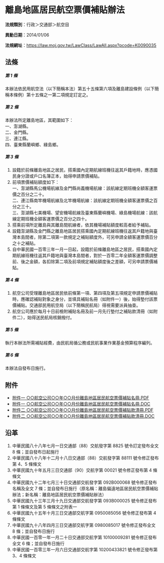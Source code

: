 # 離島地區居民航空票價補貼辦法



**法規類別**：行政＞交通部＞航空目

**異動日期**：2014/01/06  

**法規網址**：https://law.moj.gov.tw/LawClass/LawAll.aspx?pcode=K0090035



## 法條
##### 第 1 條
本辦法依民用航空法（以下簡稱本法）第五十五條第六項及離島建設條例（以下簡稱本條例）第十五條之一第二項規定訂定之。

##### 第 2 條
本辦法所定離島地區，其範圍如下：  
一、澎湖縣。  
二、金門縣。  
三、連江縣。  
四、臺東縣蘭嶼鄉、綠島鄉。

##### 第 3 條
1. 設籍於前條離島地區之居民，搭乘國內定期航線班機往返其戶籍地時，應憑國民身分證或戶口名簿正本，始得申請票價補貼。
1. 前項票價補貼額度如下：  
一、澎湖縣馬公機場航線及金門縣尚義機場航線：該航線定期班機全額客運票價之百分之二十。  
二、連江縣南竿機場航線及北竿機場航線：該航線定期班機全額客運票價之百分之三十。  
三、澎湖縣七美機場、望安機場航線及臺東縣蘭嶼機場、綠島機場航線：該航線定期班機全額客運票價之百分之四十。
1. 搭乘前項所定離島與其離島間航線者，依其機場補貼額度較高者給予補貼。
1. 設籍澎湖縣及金門縣之離島地區居民搭乘國內定期航線班機往返其戶籍地與臺灣本島間者，除第二項第一款規定之補貼額度外，可另申請全額客運票價百分之十之補貼。
1. 自中華民國一百零三年一月一日起，設籍於前條離島地區之居民，搭乘國內定期航線班機往返其戶籍地與臺灣本島間者，對於一百零二年全額客運票價調整前、後之金額，各扣除第二項及前項規定補貼額度後之差額，可另申請票價補貼。

##### 第 4 條
1. 航空公司受理離島地區居民依前條第一項、第四項及第五項規定申請票價補貼時，應確認補貼對象之身分，並填具補貼名冊（如附件一）後，始得墊付該票價補貼。交通部民用航空局（以下簡稱民航局）得視需要派員抽查。
1. 航空公司應於每月十日前檢附補貼名冊及前一月先行墊付之補貼款清冊（如附件二），始得送民航局核銷撥付。

##### 第 5 條
執行本辦法所需補貼經費，由民航局循公務或民航事業作業基金預算程序編列。

##### 第 6 條
本辦法自發布日施行。
## 附件
* [附件一 ○○航空公司○○年○○月份離島地區居民航空票價補貼名冊.PDF](https://law.moj.gov.tw/LawClass/LawGetFile.ashx?FileId=0000235296)
* [附件一 ○○航空公司○○年○○月份離島地區居民航空票價補貼名冊.DOC](https://law.moj.gov.tw/LawClass/LawGetFile.ashx?FileId=0000106931)
* [附件二 ○○航空公司○○年○○月份離島地區居民航空票價補貼款清冊.PDF](https://law.moj.gov.tw/LawClass/LawGetFile.ashx?FileId=0000235297)
* [附件二 ○○航空公司○○年○○月份離島地區居民航空票價補貼款清冊.DOC](https://law.moj.gov.tw/LawClass/LawGetFile.ashx?FileId=0000106932)
## 沿革
1. 中華民國八十八年七月一日交通部（88）交航發字第 8825 號令訂定發布全文 8  條；並自發布日起施行
1. 中華民國八十八年十二月十八日交通部（88）交航發字第 88111  號令修正發布第 4、5 條條文
1. 中華民國九十年五月三日交通部（90）交航字第 00021  號令修正發布第 4  條條文
1. 中華民國九十二年七月三十日交通部交航發字第 092B000068 號令修正發布名稱及全文 7  條；並自發布日施行（原名稱：離島偏遠地區居民航空票價補貼辦法；新名稱：離島地區居民航空票價補貼辦法）
1. 中華民國九十三年三月十九日交通部交航發字第 093B000025 號令修正發布第 1  條條文及第 5  條條文之附表一
1. 中華民國九十五年十月三日交通部交航字第 0950085056 號令修正發布第 4  條條文
1. 中華民國九十八年四月三日交通部交航字第 0980085017 號令修正發布全文 8  條；並自發布日施行
1. 中華民國一百零一年一月二十日交通部交航字第 10100009281  號令修正發布全文 6  條；並自發布日施行
1. 中華民國一百零三年一月六日交通部交航字第 10200433821  號令修正發布第 3、4 條條文
